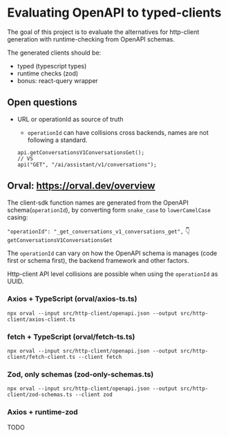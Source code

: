 # Evaluating OpenAPI to typed-clients

The goal of this project is to evaluate the alternatives for http-client generation with runtime-checking from OpenAPI schemas.

The generated clients should be:

- typed (typescript types)
- runtime checks (zod)
- bonus: react-query wrapper

## Open questions

- URL or operationId as source of truth

  - `operationId` can have collisions cross backends, names are not following a standard.

  ```tsx
  api.getConversationsV1ConversationsGet();
  // VS
  api("GET", "/ai/assistant/v1/conversations");
  ```

## Orval: https://orval.dev/overview

The client-sdk function names are generated from the OpenAPI schema(`operationId`), by converting form `snake_case` to `lowerCamelCase` casing:

`"operationId": "_get_conversations_v1_conversations_get",`
👇
`getConversationsV1ConversationsGet`

The `operationId` can vary on how the OpenAPI schema is manages (code first or schema first), the backend framework and other factors.

Http-client API level collisions are possible when using the `operationId` as UUID.

### Axios + TypeScript (orval/axios-ts.ts)

`npx orval --input src/http-client/openapi.json --output src/http-client/axios-client.ts`

### fetch + TypeScript (orval/fetch-ts.ts)

`npx orval --input src/http-client/openapi.json --output src/http-client/fetch-client.ts --client fetch`

### Zod, only schemas (zod-only-schemas.ts)

`npx orval --input src/http-client/openapi.json --output src/http-client/zod-schemas.ts --client zod`

### Axios + runtime-zod

TODO
